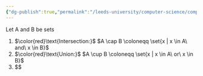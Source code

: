 ```yaml
---
{"dg-publish":true,"permalink":"/leeds-university/computer-science/compulsory-modules/fundamental-math-concepts/definitions/definition-5-19/","tags":["Definition"]}
---
```


Let A and B be sets
1. $\color{red}\text{Intersection:}$  $A \cap B \coloneqq \set{x | x \in A\ and\ x \in B}$
2. $\color{red}\text{Union:}$ $A \cup B \coloneqq \set{x | x \in A\ or\ x \in B}$
3. $$